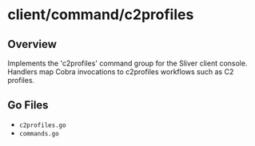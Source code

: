 # client/command/c2profiles

## Overview

Implements the 'c2profiles' command group for the Sliver client console. Handlers map Cobra invocations to c2profiles workflows such as C2 profiles.

## Go Files

- `c2profiles.go`
- `commands.go`
